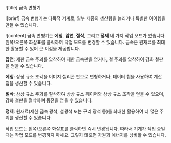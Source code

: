 ![title]
금속 변형기

![brief]
금속 변형기는 다목적 기계로, 일부 제품의 생산량을 늘리거나 특별한 아이템을 만들 수 있습니다.

![content]
금속 변형기는 __에칭__, __압연__, __절삭__, 그리고 __정제__ 네 가지 작업 모드가 있습니다. 왼쪽/오른쪽 화살표를 클릭하여 작업 모드를 변경할 수 있습니다. 금속은 원재료를 최대한 활용할 수 있어 큰 이점을 제공합니다.

__압연__: 제한 금속 주괴를 압착하여 제한 금속판을 얻거나, 철 주괴를 압착하여 강화 철판을 얻을 수 있습니다.

__에칭__: 상상 규소 조각을 이미지 실리콘 판으로 변형하거나, 데이터 칩을 사용하여 계산 칩을 생산할 수 있습니다.

__절삭__: 상상 규소 주괴를 절삭하여 상상 규소 웨이퍼와 상상 규소 조각을 얻을 수 있으며, 강화 철판을 절삭하여 동전을 얻을 수 있습니다.

__정제__: 원재료(제한 금속 광석, 철광석 또는 구리 광석 등)를 최대한 활용하여 더 많은 주괴를 생산할 수 있습니다.

작업 모드는 왼쪽/오른쪽 화살표를 클릭하면 즉시 변경됩니다. 따라서 기계가 작업 중일 때는 작업 모드를 변경하지 마세요. 그렇지 않으면 자원과 에너지를 낭비할 수 있습니다.